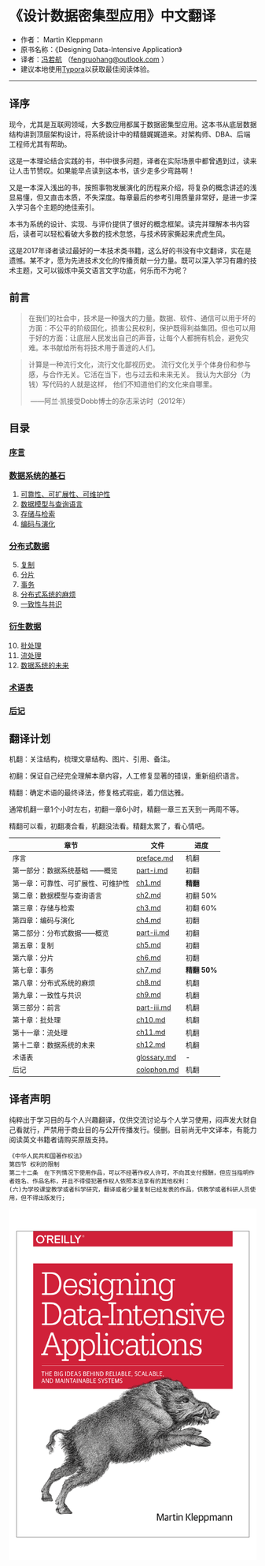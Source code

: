 # 《设计数据密集型应用》中文翻译 

* 作者： Martin Kleppmann
* 原书名称：《Designing Data-Intensive Application》
* 译者：[冯若航]( http://vonng.com/about) （fengruohang@outlook.com ）
* 建议本地使用[Typora](https://www.typora.io)以获取最佳阅读体验。


-----------------

## 译序

现今，尤其是互联网领域，大多数应用都属于数据密集型应用。这本书从底层数据结构讲到顶层架构设计，将系统设计中的精髓娓娓道来。对架构师、DBA、后端工程师尤其有帮助。

这是一本理论结合实践的书，书中很多问题，译者在实际场景中都曾遇到过，读来让人击节赞叹。如果能早点读到这本书，该少走多少弯路啊！

又是一本深入浅出的书，按照事物发展演化的历程来介绍，将复杂的概念讲述的浅显易懂，但又直击本质，不失深度。每章最后的参考引用质量非常好，是进一步深入学习各个主题的绝佳索引。

本书为系统的设计、实现、与评价提供了很好的概念框架。读完并理解本书内容后，读者可以轻松看破大多数的技术忽悠，与技术砖家撕起来虎虎生风。

这是2017年译者读过最好的一本技术类书籍，这么好的书没有中文翻译，实在是遗憾。某不才，愿为先进技术文化的传播贡献一分力量。既可以深入学习有趣的技术主题，又可以锻炼中英文语言文字功底，何乐而不为呢？



## 前言

> 在我们的社会中，技术是一种强大的力量。数据、软件、通信可以用于坏的方面：不公平的阶级固化，损害公民权利，保护既得利益集团。但也可以用于好的方面：让底层人民发出自己的声音，让每个人都拥有机会，避免灾难。本书献给所有将技术用于善途的人们。



> 计算是一种流行文化，流行文化鄙视历史。 流行文化关乎个体身份和参与感，与合作无关。它活在当下，也与过去和未来无关。 我认为大部分（为钱）写代码的人就是这样， 他们不知道他们的文化来自哪里。
>
> ​                          ——阿兰·凯接受Dobb博士的杂志采访时（2012年）



## 目录

### [序言](preface.md)

### [数据系统的基石](part-i.md)

1. [可靠性、可扩展性、可维护性](ch1.md) 
2. [数据模型与查询语言](ch2.md)
3. [存储与检索](ch3.md) 
4. [编码与演化](ch4.md)

### [分布式数据](part-ii.md)

5. [复制](ch5.md) 
6. [分片](ch6.md) 
7. [事务](ch7.md) 
8. [分布式系统的麻烦](ch8.md) 
9. [一致性与共识](ch9.md) 

### [衍生数据](part-iii.md)

10. [批处理](ch10.md) 
11. [流处理](ch11.md) 
12. [数据系统的未来](ch12.md) 


### [术语表](glossary.md)

### [后记](colophon.md)



## 翻译计划

机翻：关注结构，梳理文章结构、图片、引用、备注。

初翻：保证自己经完全理解本章内容，人工修复显著的错误，重新组织语言。

精翻：确定术语的最终译法，修复格式瑕疵，着力信达雅。

通常机翻一章1个小时左右，初翻一章6小时，精翻一章三五天到一两周不等。

精翻可以看，初翻凑合看，机翻没法看。精翻太累了，看心情吧。

| 章节   | 文件   | 进度 |
| ------ | ------ | ---- |
| 序言   | [preface.md](preface.md) | 机翻 |
| 第一部分：数据系统基础 ——概览 | [part-i.md](part-i.md) | 初翻 |
| 第一章：可靠性、可扩展性、可维护性 | [ch1.md](ch1.md) | **精翻** |
| 第二章：数据模型与查询语言 | [ch2.md](ch2.md) | 初翻 50% |
| 第三章：存储与检索 | [ch3.md](ch3.md) | 初翻 60% |
| 第四章：编码与演化 | [ch4.md](ch4.md) | 初翻 |
| 第二部分：分布式数据——概览 | [part-ii.md](part-ii.md) | 初翻 |
| 第五章：复制 | [ch5.md](ch5.md) | 初翻 |
| 第六章：分片 | [ch6.md](ch6.md) | 初翻 |
| 第七章：事务 | [ch7.md](ch7.md) | **精翻 50%** |
| 第八章：分布式系统的麻烦 | [ch8.md](ch8.md) | 机翻 |
| 第九章：一致性与共识 | [ch9.md](ch9.md) | 机翻 |
| 第三部分：前言 | [part-iii.md](part-iii.md) | 机翻 |
| 第十章：批处理 | [ch10.md](ch10.md) | 机翻 |
| 第十一章：流处理 | [ch11.md](ch11.md) | 机翻 |
| 第十二章：数据系统的未来 | [ch12.md](ch12.md) | 机翻 |
| 术语表 | [glossary.md](glossary.md) | - |
| 后记 | [colophon.md](colophon.md) | 机翻 |




## 译者声明

纯粹出于学习目的与个人兴趣翻译，仅供交流讨论与个人学习使用，闷声发大财自己看就行，严禁用于商业目的与公开传播发行。侵删。目前尚无中文译本，有能力阅读英文书籍者请购买原版支持。

```
《中华人民共和国著作权法》
第四节 权利的限制
第二十二条　在下列情况下使用作品，可以不经著作权人许可，不向其支付报酬，但应当指明作者姓名、作品名称，并且不得侵犯著作权人依照本法享有的其他权利：
(六)为学校课堂教学或者科学研究，翻译或者少量复制已经发表的作品，供教学或者科研人员使用，但不得出版发行;
```

![](img/title.png)